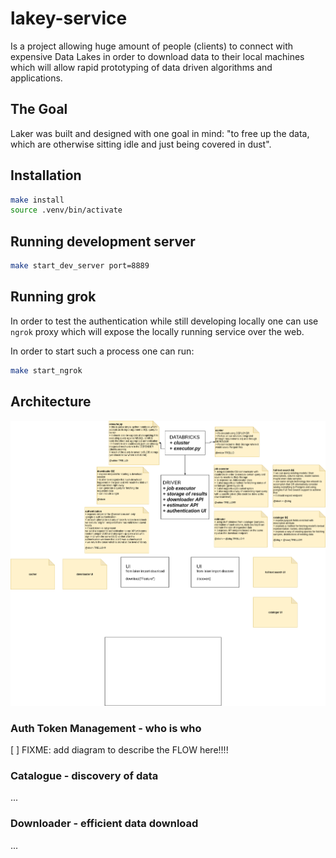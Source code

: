 
# lakey-service

Is a project allowing huge amount of people (clients) to connect with expensive Data Lakes in order to download data to their local machines which will allow rapid prototyping of data driven algorithms and applications.

## The Goal

Laker was built and designed with one goal in mind: "to free up the data, which are otherwise sitting idle and just being covered in dust".

## Installation

```bash
make install
source .venv/bin/activate
```

## Running development server

```bash
make start_dev_server port=8889
```

## Running grok

In order to test the authentication while still developing locally one can use `ngrok` proxy which will expose the locally running service over the web.

In order to start such a process one can run:

```bash
make start_ngrok
```

## Architecture

[![architecture](./assets/lakey-architecture.png)](https://www.draw.io/#G1zrMb3J6eeFVEmbUvT6ETs240ZzVe4eAy)

### Auth Token Management - who is who

[ ] FIXME: add diagram to describe the FLOW here!!!!

### Catalogue - discovery of data

...

### Downloader - efficient data download

...
